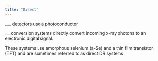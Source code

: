 ```yaml
---
title: "Direct"
---
```

___ detectors use a photoconductor

___conversion systems directly convert incoming x-ray photons to an electronic digital signal.

These systems use amorphous selenium (a-Se) and a thin film transistor (TFT) and are sometimes referred to as direct DR systems

